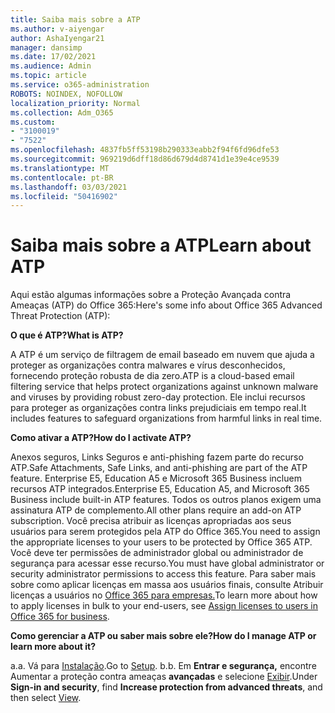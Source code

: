 ```yaml
---
title: Saiba mais sobre a ATP
ms.author: v-aiyengar
author: AshaIyengar21
manager: dansimp
ms.date: 17/02/2021
ms.audience: Admin
ms.topic: article
ms.service: o365-administration
ROBOTS: NOINDEX, NOFOLLOW
localization_priority: Normal
ms.collection: Adm_O365
ms.custom:
- "3100019"
- "7522"
ms.openlocfilehash: 4837fb5ff53198b290333eabb2f94f6fd96dfe53
ms.sourcegitcommit: 969219d6dff18d86d679d4d8741d1e39e4ce9539
ms.translationtype: MT
ms.contentlocale: pt-BR
ms.lasthandoff: 03/03/2021
ms.locfileid: "50416902"
---
```

# <a name="learn-about-atp"></a><span data-ttu-id="d798d-102">Saiba mais sobre a ATP</span><span class="sxs-lookup"><span data-stu-id="d798d-102">Learn about ATP</span></span>

<span data-ttu-id="d798d-103">Aqui estão algumas informações sobre a Proteção Avançada contra Ameaças (ATP) do Office 365:</span><span class="sxs-lookup"><span data-stu-id="d798d-103">Here's some info about Office 365 Advanced Threat Protection (ATP):</span></span>

<span data-ttu-id="d798d-104">**O que é ATP?**</span><span class="sxs-lookup"><span data-stu-id="d798d-104">**What is ATP?**</span></span>

<span data-ttu-id="d798d-105">A ATP é um serviço de filtragem de email baseado em nuvem que ajuda a proteger as organizações contra malwares e vírus desconhecidos, fornecendo proteção robusta de dia zero.</span><span class="sxs-lookup"><span data-stu-id="d798d-105">ATP is a cloud-based email filtering service that helps protect organizations against unknown malware and viruses by providing robust zero-day protection.</span></span> <span data-ttu-id="d798d-106">Ele inclui recursos para proteger as organizações contra links prejudiciais em tempo real.</span><span class="sxs-lookup"><span data-stu-id="d798d-106">It includes features to safeguard organizations from harmful links in real time.</span></span>

<span data-ttu-id="d798d-107">**Como ativar a ATP?**</span><span class="sxs-lookup"><span data-stu-id="d798d-107">**How do I activate ATP?**</span></span>

<span data-ttu-id="d798d-108">Anexos seguros, Links Seguros e anti-phishing fazem parte do recurso ATP.</span><span class="sxs-lookup"><span data-stu-id="d798d-108">Safe Attachments, Safe Links, and anti-phishing are part of the ATP feature.</span></span> <span data-ttu-id="d798d-109">Enterprise E5, Education A5 e Microsoft 365 Business incluem recursos ATP integrados.</span><span class="sxs-lookup"><span data-stu-id="d798d-109">Enterprise E5, Education A5, and Microsoft 365 Business include built-in ATP features.</span></span> <span data-ttu-id="d798d-110">Todos os outros planos exigem uma assinatura ATP de complemento.</span><span class="sxs-lookup"><span data-stu-id="d798d-110">All other plans require an add-on ATP subscription.</span></span> <span data-ttu-id="d798d-111">Você precisa atribuir as licenças apropriadas aos seus usuários para serem protegidos pela ATP do Office 365.</span><span class="sxs-lookup"><span data-stu-id="d798d-111">You need to assign the appropriate licenses to your users to be protected by Office 365 ATP.</span></span> <span data-ttu-id="d798d-112">Você deve ter permissões de administrador global ou administrador de segurança para acessar esse recurso.</span><span class="sxs-lookup"><span data-stu-id="d798d-112">You must have global administrator or security administrator permissions to access this feature.</span></span> <span data-ttu-id="d798d-113">Para saber mais sobre como aplicar licenças em massa aos usuários finais, consulte Atribuir licenças a usuários no [Office 365 para empresas.](https://go.microsoft.com/fwlink/?linkid=2093435)</span><span class="sxs-lookup"><span data-stu-id="d798d-113">To learn more about how to apply licenses in bulk to your end-users, see [Assign licenses to users in Office 365 for business](https://go.microsoft.com/fwlink/?linkid=2093435).</span></span>

<span data-ttu-id="d798d-114">**Como gerenciar a ATP ou saber mais sobre ele?**</span><span class="sxs-lookup"><span data-stu-id="d798d-114">**How do I manage ATP or learn more about it?**</span></span>

<span data-ttu-id="d798d-115">a.</span><span class="sxs-lookup"><span data-stu-id="d798d-115">a.</span></span> <span data-ttu-id="d798d-116">Vá para [Instalação](https://go.microsoft.com/fwlink/p/?linkid=2075721).</span><span class="sxs-lookup"><span data-stu-id="d798d-116">Go to [Setup](https://go.microsoft.com/fwlink/p/?linkid=2075721).</span></span>
<span data-ttu-id="d798d-117">b.</span><span class="sxs-lookup"><span data-stu-id="d798d-117">b.</span></span> <span data-ttu-id="d798d-118">Em **Entrar e segurança,** encontre Aumentar a proteção contra ameaças **avançadas** e selecione [Exibir](https://go.microsoft.com/fwlink/?linkid=2109302).</span><span class="sxs-lookup"><span data-stu-id="d798d-118">Under **Sign-in and security**, find **Increase protection from advanced threats**, and then select [View](https://go.microsoft.com/fwlink/?linkid=2109302).</span></span>

